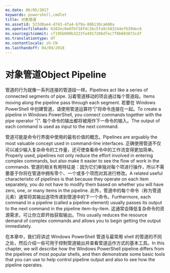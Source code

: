 ```yaml
---
ms.date: 06/05/2017
keywords: powershell,cmdlet
title: 对象管道
ms.assetid: 523d8ae4-d743-47a4-b79a-806130ca688a
ms.openlocfilehash: 6102ec6e8fbf38fdc2bc5fa9c583244ef639dec8
ms.sourcegitcommit: cf195b090b3223fa4917206dfec7f0b603873cdf
ms.translationtype: HT
ms.contentlocale: zh-CN
ms.lasthandoff: 04/09/2018
---
```

# <a name="object-pipeline"></a><span data-ttu-id="a1c6a-103">对象管道</span><span class="sxs-lookup"><span data-stu-id="a1c6a-103">Object Pipeline</span></span>
<span data-ttu-id="a1c6a-104">管道的行为就像一系列连接的管道段一样。</span><span class="sxs-lookup"><span data-stu-id="a1c6a-104">Pipelines act like a series of connected segments of pipe.</span></span> <span data-ttu-id="a1c6a-105">沿着管道移动的项会通过每个管道段。</span><span class="sxs-lookup"><span data-stu-id="a1c6a-105">Items moving along the pipeline pass through each segment.</span></span> <span data-ttu-id="a1c6a-106">若要在 Windows PowerShell 中创建管道，请使用管道运算符“|”将命令连接在一起。</span><span class="sxs-lookup"><span data-stu-id="a1c6a-106">To create a pipeline in Windows PowerShell, you connect commands together with the pipe operator "|".</span></span> <span data-ttu-id="a1c6a-107">每个命令的输出都将被用作下一命令的输入。</span><span class="sxs-lookup"><span data-stu-id="a1c6a-107">The output of each command is used as input to the next command.</span></span>

<span data-ttu-id="a1c6a-108">管道可能是命令行界面中使用的最有价值的概念。</span><span class="sxs-lookup"><span data-stu-id="a1c6a-108">Pipelines are arguably the most valuable concept used in command-line interfaces.</span></span> <span data-ttu-id="a1c6a-109">正确使用管道不仅可以减少输入复杂命令的工作量，还可使查看命令中的工作流变得更加简单。</span><span class="sxs-lookup"><span data-stu-id="a1c6a-109">Properly used, pipelines not only reduce the effort involved in entering complex commands, but also make it easier to see the flow of work in the commands.</span></span> <span data-ttu-id="a1c6a-110">管道的相关有用特征是：因为它们单独对每个项进行操作，所以不需要基于你将在管道中拥有零个、一个或多个项而对其进行修改。</span><span class="sxs-lookup"><span data-stu-id="a1c6a-110">A related useful characteristic of pipelines is that because they operate on each item separately, you do not have to modify them based on whether you will have zero, one, or many items in the pipeline.</span></span> <span data-ttu-id="a1c6a-111">此外，管道中的每个命令（称为管道元素）通常将其输出逐项传递到管道中的下一个命令。</span><span class="sxs-lookup"><span data-stu-id="a1c6a-111">Furthermore, each command in a pipeline (called a pipeline element) usually passes its output to the next command in the pipeline item-by-item.</span></span> <span data-ttu-id="a1c6a-112">这通常会降低复杂命令的资源需求，可让你立即开始获取输出。</span><span class="sxs-lookup"><span data-stu-id="a1c6a-112">This usually reduces the resource demand of complex commands and allows you to begin getting the output immediately.</span></span>

<span data-ttu-id="a1c6a-113">在本章中，我们将讲述 Windows PowerShell 管道与最常用 shell 的管道的不同之处，然后介绍一些可用于控制管道输出并查看管道运作方式的基本工具。</span><span class="sxs-lookup"><span data-stu-id="a1c6a-113">In this chapter, we will describe how the Windows PowerShell pipeline differs from the pipelines of most popular shells, and then demonstrate some basic tools that you can use to help control pipeline output and also to see how the pipeline operates.</span></span>